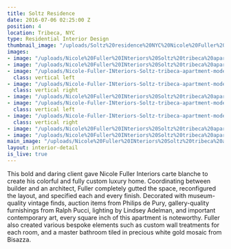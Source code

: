 ```yaml
---
title: Soltz Residence
date: 2016-07-06 02:25:00 Z
position: 4
location: Tribeca, NYC
type: Residential Interior Design
thumbnail_image: "/uploads/Soltz%20residence%20NYC%20Nicole%20Fuller%20Interiors.jpg"
images:
- image: "/uploads/Nicole%20Fuller%20INteriors%20Soltz%20tribeca%20apartment%20modern%20furniture%20design%20living%20room.jpg"
- image: "/uploads/Nicole%20Fuller%20INteriors%20Soltz%20tribeca%20apartment%20modern%20furniture%20design%20master%20bedroom%20gold.jpg"
- image: "/uploads/Nicole-Fuller-INteriors-Soltz-tribeca-apartment-modern-furniture-design-black-office.jpg"
  class: vertical left
- image: "/uploads/Nicole-Fuller-INteriors-Soltz-tribeca-apartment-modern-furniture-design-gold-red-master-bathroom.jpg"
  class: vertical right
- image: "/uploads/Nicole%20Fuller%20INteriors%20Soltz%20tribeca%20apartment%20modern%20furniture%20design%20kitchen-8b2f5f.jpg"
- image: "/uploads/Nicole-Fuller-INteriors-Soltz-tribeca-apartment-modern-furniture-design-stripe-vases.jpg"
  class: vertical left
- image: "/uploads/Nicole-Fuller-INteriors-Soltz-tribeca-apartment-modern-furniture-design-grey-swivel-chair.jpg"
  class: vertical right
- image: "/uploads/Nicole%20Fuller%20INteriors%20Soltz%20tribeca%20apartment%20modern%20furniture%20design%20gold%20foyer%20hall.jpg"
- image: "/uploads/Nicole%20Fuller%20INteriors%20Soltz%20tribeca%20apartment%20modern%20furniture%20design%20black%20walls%20sofa%20indian%20colors.jpg"
main_image: "/uploads/Nicole%20Fuller%20INteriors%20Soltz%20tribeca%20apartment%20modern%20furniture%20design%20vintage%20orange%20chairs.jpg"
layout: interior-detail
is_live: true
---
```


This bold and daring client gave Nicole Fuller Interiors carte blanche to create his colorful and fully custom luxury home. Coordinating between builder and an architect, Fuller completely gutted the space, reconfigured the layout, and specified each and every finish. Decorated with museum-quality vintage finds, auction items from Philips de Pury, gallery-quality furnishings from Ralph Pucci, lighting by Lindsey Adelman, and important contemporary art, every square inch of this apartment is noteworthy. Fuller also created various bespoke elements such as custom wall treatments for each room, and a master bathroom tiled in precious white gold mosaic from Bisazza.
